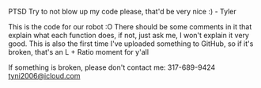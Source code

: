 PTSD
Try to not blow up my code please, that'd be very nice :) - Tyler

This is the code for our robot :O
There should be some comments in it that explain what each function does, if not, just ask me, I won't explain it very good.
This is also the first time I've uploaded something to GitHub, so if it's broken, that's an L + Ratio moment for y'all

If something is broken, please don't contact me:
317-689-9424
tyni2006@icloud.com

